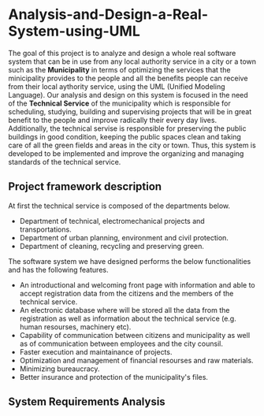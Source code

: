 # Analysis-and-Design-a-Real-System-using-UML
The goal of this project is to analyze and design a whole real software system that can be in use from any local authority service in a city or a town such as the **Municipality** in terms of optimizing the services that the minicipality provides to the people and all the benefits people can receive from their local aythority service, using the UML (Unified Modeling Language). Our analysis and design on this system is focused in the need of the **Technical Service** of the municipality which is responsible for scheduling, studying, building and supervising projects that will be in great benefit to the people and improve radically their every day lives. Additionally, the technical servise is responsible for preserving the public buildings in good condition, keeping the public spaces clean and taking care of all the green fields and areas in the city or town. Thus, this system is developed to be implemented and improve the organizing and managing standards of the technical service.
## Project framework description
At first the technical service is composed of the departments below.
- Department of technical, electromechanical projects and transportations.
- Department of urban planning, environment and civil protection.
- Department of cleaning, recycling and preserving green.  






The software system we have designed performs the below functionalities and has the following features.
- An introductional and welcoming front page with information and able to accept registration data from the citizens and the members of the technical service.
- An electronic database where will be stored all the data from the registration as well as information about the technical service (e.g. human resourses, machinery etc).
- Capability of communication between citizens and municipality as well as of communication between employees and the city counsil.
- Faster execution and maintainance of projects.
- Optimization and management of financial resourses and raw materials.
- Minimizing bureaucracy.
- Better insurance and protection of the municipality's files.
## System Requirements Analysis
